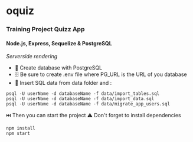 # oquiz
### Training Project Quizz App

#### Node.js, Express, Sequelize & PostgreSQL
_Serverside rendering_

* 💾 Create database with PostgreSQL
* 🗄️ Be sure to create .env file where PG_URL is the URL of you database
* 📁 Insert SQL data from data folder and :
```
psql -U userName -d databaseName -f data/import_tables.sql
psql -U userName -d databaseName -f data/import_data.sql
psql -U userName -d databaseName -f data/migrate_app_users.sql
```

⏭️ Then you can start the project
⚠️ Don't forget to install dependencies
```
npm install
npm start
```
